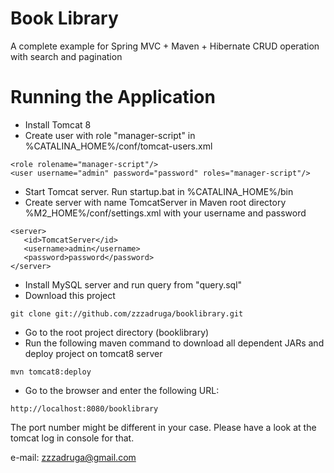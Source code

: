 
# Book Library

A complete example for Spring MVC + Maven + Hibernate CRUD operation with search and pagination

# Running the Application

+ Install Tomcat 8
+ Create user with role "manager-script" in %CATALINA_HOME%/conf/tomcat-users.xml 
```
<role rolename="manager-script"/>
<user username="admin" password="password" roles="manager-script"/>
```
+ Start Tomcat server. Run startup.bat in %CATALINA_HOME%/bin
+ Create server with name TomcatServer in Maven root directory %M2_HOME%/conf/settings.xml with your username and password
```
<server>
   <id>TomcatServer</id>
   <username>admin</username>
   <password>password</password>
</server>
```
+ Install MySQL server and run query from "query.sql"
+ Download this project
```
git clone git://github.com/zzzadruga/booklibrary.git
```
+ Go to the root project directory (booklibrary)
+ Run the following maven command to download all dependent JARs and deploy project on tomcat8 server

```
mvn tomcat8:deploy
```

+ Go to the browser and enter the following URL: 
```
http://localhost:8080/booklibrary
```
The port number might be different in your case. Please have a look at the tomcat log in console for that.


e-mail: zzzadruga@gmail.com